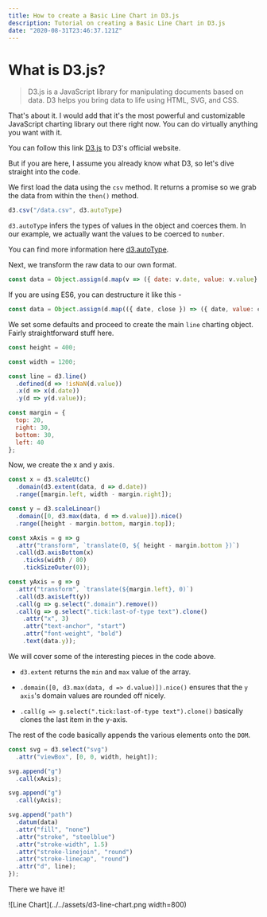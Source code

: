 ```yaml
---
title: How to create a Basic Line Chart in D3.js
description: Tutorial on creating a Basic Line Chart in D3.js
date: "2020-08-31T23:46:37.121Z"
---
```


# What is D3.js?
> D3.js is a JavaScript library for manipulating documents based on data. D3 helps you bring data to life using HTML, SVG, and CSS.

That's about it. I would add that it's the most powerful and customizable JavaScript charting library out there right now. You can do virtually anything you want with it.

You can follow this link [D3.js](https://https://d3js.org/) to D3's official website.

But if you are here, I assume you already know what D3, so let's dive straight into the code.

We first load the data using the `csv` method. It returns a promise so we grab the data from within the `then()` method.

```javascript
d3.csv("/data.csv", d3.autoType)
```
`d3.autoType` infers the types of values in the object and coerces them. In our example, we actually want the values to be coerced to `number`.

You can find more information here [d3.autoType](https://github.com/d3/d3-dsv#autoType).

Next, we transform the raw data to our own format.

```javascript
const data = Object.assign(d.map(v => ({ date: v.date, value: v.value} )), { y: "$ Close" });
```

If you are using ES6, you can destructure it like this -

```javascript
const data = Object.assign(d.map(({ date, close }) => ({ date, value: close } )), { y: "$ Close" });
```

We set some defaults and proceed to create the main `line` charting object. Fairly straightforward stuff here.

```javascript
const height = 400;

const width = 1200;

const line = d3.line()
  .defined(d => !isNaN(d.value))
  .x(d => x(d.date))
  .y(d => y(d.value));

const margin = {
  top: 20,
  right: 30,
  bottom: 30,
  left: 40
};
```
Now, we create the x and y axis.

```javascript
const x = d3.scaleUtc()
  .domain(d3.extent(data, d => d.date))
  .range([margin.left, width - margin.right]);

const y = d3.scaleLinear()
  .domain([0, d3.max(data, d => d.value)]).nice()
  .range([height - margin.bottom, margin.top]);

const xAxis = g => g
  .attr("transform", `translate(0, ${ height - margin.bottom })`)
  .call(d3.axisBottom(x)
    .ticks(width / 80)
    .tickSizeOuter(0));

const yAxis = g => g
  .attr("transform", `translate(${margin.left}, 0)`)
  .call(d3.axisLeft(y))
  .call(g => g.select(".domain").remove())
  .call(g => g.select(".tick:last-of-type text").clone()
    .attr("x", 3)
    .attr("text-anchor", "start")
    .attr("font-weight", "bold")
    .text(data.y));
```

We will cover some of the interesting pieces in the code above.

* `d3.extent` returns the `min` and `max` value of the array.

* `.domain([0, d3.max(data, d => d.value)]).nice()` ensures that the `y axis`'s domain values are rounded off nicely.

* `.call(g => g.select(".tick:last-of-type text").clone()` basically clones the last item in the y-axis.

The rest of the code basically appends the various elements onto the `DOM`.

```javascript
const svg = d3.select("svg")
  .attr("viewBox", [0, 0, width, height]);

svg.append("g")
  .call(xAxis);

svg.append("g")
  .call(yAxis);

svg.append("path")
  .datum(data)
  .attr("fill", "none")
  .attr("stroke", "steelblue")
  .attr("stroke-width", 1.5)
  .attr("stroke-linejoin", "round")
  .attr("stroke-linecap", "round")
  .attr("d", line);
});
```

There we have it!

![Line Chart](../../assets/d3-line-chart.png width=800)